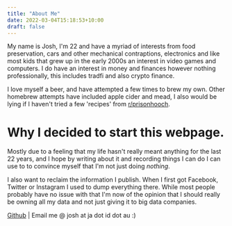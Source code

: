 ```yaml
---
title: "About Me"
date: 2022-03-04T15:18:53+10:00
draft: false
---
```

My name is Josh, I'm 22 and have a myriad of interests from food preservation, cars and other mechanical contraptions, electronics and like most kids that grew up in the early 2000s an interest in video games and computers. I do have an interest in money and finances however nothing professionally, this includes tradfi and also crypto finance.

I love myself a beer, and have attempted a few times to brew my own. Other homebrew attempts have included apple cider and mead, I also would be lying if I haven't tried a few 'recipes' from [r/prisonhooch](https://www.reddit.com/r/prisonhooch/).

# Why I decided to start this webpage.

Mostly due to a feeling that my life hasn't really meant anything for the last 22 years, and I hope by writing about it and recording things I can do I can use to to convince myself that I'm not just doing *nothing*.

I also want to reclaim the information I publish. When I first got Facebook, Twitter or Instagram I used to dump everything there. While most people probably have no issue with that I'm now of the opinion that I should really be owning all my data and not just giving it to big data companies.

[Github](https://github.com/avoidev) | Email me @ josh at ja dot id dot au :)